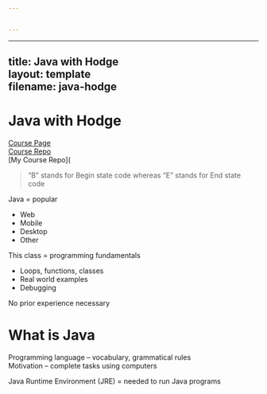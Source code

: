 ```yaml
---


---
```


<hr>
<h2 id="title-java-with-hodgelayout-templatefilename-java-hodge">title: Java with Hodge<br>
layout: template<br>
filename: java-hodge</h2>
<h1 id="java-with-hodge">Java with Hodge</h1>
<p><a href="https://www.linkedin.com/learning/learning-java-4/">Course Page</a><br>
<a href="https://github.com/LinkedInLearning/learning-java-2825378">Course Repo</a><br>
[My Course Repo](</p>
<blockquote>
<p>“B” stands for Begin state code whereas “E” stands for End state code</p>
</blockquote>
<p>Java = popular</p>
<ul>
<li>Web</li>
<li>Mobile</li>
<li>Desktop</li>
<li>Other</li>
</ul>
<p>This class = programming fundamentals</p>
<ul>
<li>Loops, functions, classes</li>
<li>Real world examples</li>
<li>Debugging</li>
</ul>
<p>No prior experience necessary</p>
<h1 id="what-is-java">What is Java</h1>
<p>Programming language – vocabulary, grammatical rules<br>
Motivation – complete tasks using computers</p>
<p>Java Runtime Environment (JRE) = needed to run Java programs</p>

